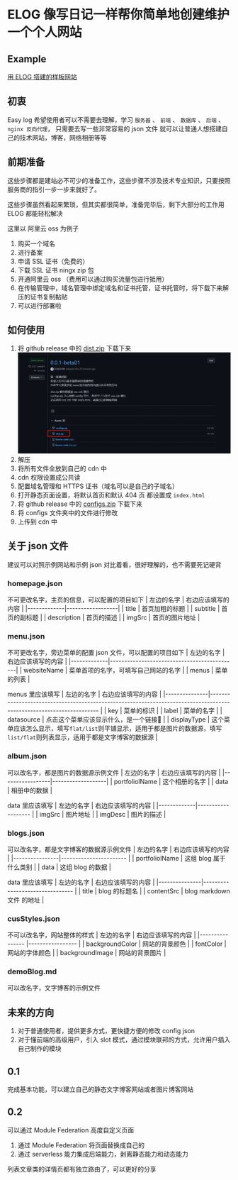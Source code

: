 # ELOG 像写日记一样帮你简单地创建维护一个个人网站

## Example
[用 ELOG 搭建的样板网站](https://demo.fribble186.cn/)

## 初衷
Easy log 希望使用者可以不需要去理解，学习 `服务器` 、 `前端` 、 `数据库` 、 `后端` 、 `nginx 反向代理`， 
只需要去写一些非常容易的 json 文件
就可以让普通人想搭建自己的技术网站，博客，网络相册等等

## 前期准备
这些步骤都是建站必不可少的准备工作，这些步骤不涉及技术专业知识，只要按照服务商的指引一步一步来就好了。

这些步骤虽然看起来繁琐，但其实都很简单，准备完毕后，剩下大部分的工作用 ELOG 都能轻松解决

这里以 阿里云 oss 为例子
1. 购买一个域名
2. 进行备案
3. 申请 SSL 证书（免费的）
4. 下载 SSL 证书 ningx zip 包
5. 开通阿里云 oss （费用可以通过购买流量包进行抵用）
6. 在传输管理中，域名管理中绑定域名和证书托管，证书托管时，将下载下来解压的证书复制黏贴
7. 可以进行部署啦

## 如何使用
1. 将 github release 中的 [dist.zip](https://github.com/fribble186/Elog/releases/download/0.0.1-beta01/dist.zip) 下载下来
![](https://github.com/fribble186/Elog/blob/main/img/downloadDist.png?raw=true)
2. 解压
3. 将所有文件全放到自己的 cdn 中
4. cdn 权限设置成公共读
5. 配置域名管理和 HTTPS 证书（域名可以是自己的子域名）
6. 打开静态页面设置，将默认首页和默认 404 页 都设置成 `index.html`
7. 将 github release 中的 [configs.zip](https://github.com/fribble186/Elog/releases/download/0.0.1-beta01/configs.zip) 下载下来
8. 将 configs 文件夹中的文件进行修改
9. 上传到 cdn 中

## 关于 json 文件
建议可以对照示例网站和示例 json 对比着看，很好理解的，也不需要死记硬背

### homepage.json
不可更改名字，主页的信息，可以配置的项目如下
| 左边的名字   | 右边应该填写的内容 |
|-------------|------------------|
| title       | 首页加粗的标题     |
| subtitle    | 首页的副标题       |
| description | 首页的描述         |
| imgSrc      | 首页的图片地址     |

### menu.json
不可更改名字，旁边菜单的配置 json 文件，可以配置的项目如下
| 左边的名字   | 右边应该填写的内容                            |
|-------------|---------------------------------------------|
| websiteName | 菜单首项的名字，可填写自己网站的名字           |
| menus       | 菜单的列表                                   |


menus 里应该填写
| 左边的名字     | 右边应该填写的内容                                                                                                     |
|---------------|--------------------------------------------------------------------------------------------------------------------- |
| key           | 菜单的标识                                                                                                            |
| label         | 菜单的名字                                                                                                            |
| datasource    | 点击这个菜单应该显示什么，是一个链接🔗                                                                                  |
| displayType   | 这个菜单应该怎么显示，填写`flat/list`则平铺显示，适用于都是图片的数据源，填写`list/flat`则列表显示，适用于都是文字博客的数据源 |

### album.json
可以改名字，都是图片的数据源示例文件
| 左边的名字       | 右边应该填写的内容 |
|-----------------|-------------------|
| portfoliolName  | 这个相册的名字     |
| data            | 相册中的数据       |

data 里应该填写
| 左边的名字   | 右边应该填写的内容   |
|-------------|------------------- |
| imgSrc      | 图片地址            |
| imgDesc     | 图片的描述          |

### blogs.json
可以改名字，都是文字博客的数据源示例文件
| 左边的名字      | 右边应该填写的内容      |
|----------------|----------------------- |
| portfoliolName | 这组 blog 属于什么类别  |
| data           | 这组 blog 的数据       |

data 里应该填写
| 左边的名字     | 右边应该填写的内容                |
|---------------|-------------------------------- |
| title         | blog 的标题名                    |
| contentSrc    | blog markdown 文件 的地址        |

### cusStyles.json
不可以改名字，网站整体的样式
| 左边的名字       | 右边应该填写的内容 |
|---------------- |----------------- |
| backgroundColor | 网站的背景颜色    |
| fontColor       | 网站的字体颜色    |
| backgroundImage | 网站的背景图片    |

### demoBlog.md
可以改名字，文字博客的示例文件

## 未来的方向
1. 对于普通使用者，提供更多方式，更快捷方便的修改 config json
2. 对于懂前端的高级用户，引入 slot 模式，通过模块联邦的方式，允许用户插入自己制作的模块

## 0.1
完成基本功能，可以建立自己的静态文字博客网站或者图片博客网站

## 0.2
可以通过 Module Federation 高度自定义页面
1. 通过 Module Federation 将页面替换成自己的
2. 通过 serverless 能力集成后端能力，剥离静态能力和动态能力

列表文章类的详情页都有独立路由了，可以更好的分享

